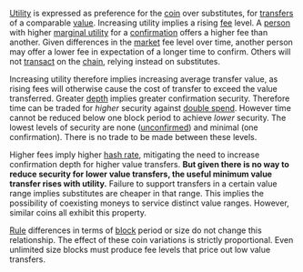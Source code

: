 [Utility](Glossary#utility) is expressed as preference for the [coin](Glossary#coin) over substitutes, for [transfers](Glossary#transfer) of a comparable [value](Glossary#value). Increasing utility implies a rising [fee](Glossary#fee) level. A [person](Glossary#person) with higher [marginal utility](https://en.wikipedia.org/wiki/Marginal_utility) for a [confirmation](Glossary#confirmation) offers a higher fee than another. Given differences in the [market](Glossary#market) fee level over time, another person may offer a lower fee in expectation of a longer time to confirm. Others will not [transact](Glossary#transaction) on the [chain](Glossary#chain), relying instead on substitutes.

Increasing utility therefore implies increasing average transfer value, as rising fees will otherwise cause the cost of transfer to exceed the value transferred. Greater [depth](Glossary#depth) implies greater confirmation security. Therefore time can be traded for *higher* security against [double spend](Glossary#double-spend). However time cannot be reduced below one block period to achieve *lower* security. The lowest levels of security are none ([unconfirmed](Glossary#unconfirmed)) and minimal (one confirmation). There is no trade to be made between these levels.

Higher fees imply higher [hash rate](Glossary#hash-rate), mitigating the need to increase confirmation depth for higher value transfers. **But given there is no way to reduce security for lower value transfers, the useful minimum value transfer rises with utility.** Failure to support transfers in a certain value range implies substitutes are cheaper in that range. This implies the possibility of coexisting moneys to service distinct value ranges. However, similar coins all exhibit this property.

[Rule](Glossary#rule) differences in terms of [block](Glossary#block) period or size do not change this relationship. The effect of these coin variations is strictly proportional. Even unlimited size blocks must produce fee levels that price out low value transfers.